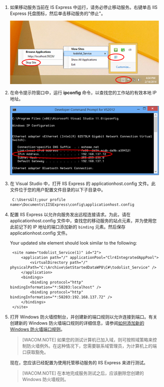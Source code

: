 ﻿
1. 如果移动服务当前在 IS Express 中运行，请务必停止移动服务。右键单击 IIS Express 托盘图标，然后单击移动服务的"停止"。

    ![](./media/mobile-services-how-to-configure-iis-express/iis-express-tray-stop-site.png)


2. 在命令提示符窗口中，运行 **ipconfig** 命令，以查找您的工作站的有效本地 IP 地址。

    ![](./media/mobile-services-how-to-configure-iis-express/ipconfig.png)


3. 在 Visual Studio 中，打开 IIS Express 的 applicationhost.config 文件。此文件位于您的用户配置文件目录的以下子目录中。

        C:\Users&lt;your profile name>\Documents\IISExpress\config\applicationhost.config

4. 配置 IIS Express 以允许向服务发出远程连接请求。为此，请在 applicationhost.config 文件中，查找您的移动服务的站点元素，并为使用您此前记下的 IP 地址的端口添加新的  `binding` 元素。然后保存 applicationhost.config 文件。 

    Your updated site element should look similar to the following:

        <site name="todolist_Service(1)" id="2">
            <application path="/" applicationPool="Clr4IntegratedAppPool">
                <virtualDirectory path="/" physicalPath="C:\Archive\GetStartedDataWP8\C#\todolist_Service" />
            </application>
            <bindings>
                <binding protocol="http" bindingInformation="*:58203:localhost" />
                <binding protocol="http" bindingInformation="*:58203:192.168.137.72" />
            </bindings>
        </site>

5. 打开 Windows 防火墙控制台，并创建新的端口规则以允许连接到端口。有关创建新的 Windows 防火墙端口规则的详细信息，请参阅[如何添加新的 Windows 防火墙端口规则]。

    >[WACOM.NOTE] 如果您的测试计算机已加入域，则可按照域策略来控制防火墙例外。在这种情况下，您需要联系域管理员，为计算机上的端口获取豁免。

    现在，您应该已经配置为使用托管移动服务的 IIS Express 来进行测试。 

    >[WACOM.NOTE] 在本地完成服务测试之后，应该删除您创建的 Windows 防火墙规则。 


<!-- URLs. -->
[如何添加新的 Windows 防火墙端口规则]:  http://go.microsoft.com/fwlink/?LinkId=392240
